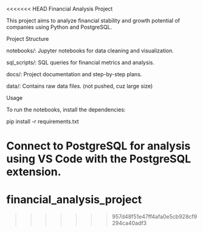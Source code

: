 <<<<<<< HEAD
Financial Analysis Project

This project aims to analyze financial stability and growth potential of companies using Python and PostgreSQL.

Project Structure

notebooks/: Jupyter notebooks for data cleaning and visualization.

sql_scripts/: SQL queries for financial metrics and analysis.

docs/: Project documentation and step-by-step plans.

data/: Contains raw data files. (not pushed, cuz large size)

Usage

To run the notebooks, install the dependencies:

pip install -r requirements.txt

Connect to PostgreSQL for analysis using VS Code with the PostgreSQL extension.
=======
# financial_analysis_project
>>>>>>> 957d48f51e47ff4afa0e5cb928cf9294ca40adf3
